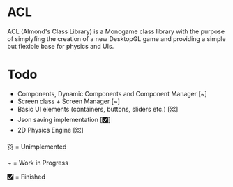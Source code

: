 # ACL
ACL (Almond's Class Library) is a Monogame class library with the purpose of simplyfing the creation of a new DesktopGL game and providing a simple but flexible base for physics and UIs.
# Todo
- Components, Dynamic Components and Component Manager [~]
- Screen class + Screen Manager [~]
- Basic UI elements (containers, buttons, sliders etc.) [🯀]
- Json saving implementation [🮱]
- 2D Physics Engine [🯀]


🯀 = Unimplemented

~ = Work in Progress

🮱 = Finished
